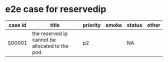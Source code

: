 # e2e case for reservedip

| case id   | title                              |priority | smoke | status | other |
|---------|-----------------------------------------|-------------|----------|--------|-------|
| S00001   | the reserved ip cannot be allocated to the pod|p2||NA||
